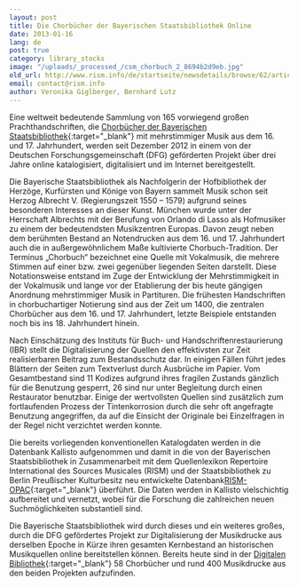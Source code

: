 ```yaml
---
layout: post
title: Die Chorbücher der Bayerischen Staatsbibliothek Online
date: 2013-01-16
lang: de
post: true
category: library_stocks
image: "/uploads/_processed_/csm_chorbuch_2_8694b2d9eb.jpg"
old_url: http://www.rism.info/de/startseite/newsdetails/browse/62/article/64/digitized-choirbooks-at-the-bavarian-state-library.html
email: contact@rism.info
author: Veronika Giglberger, Bernhard Lutz
---
```



Eine weltweit bedeutende Sammlung von 165 vorwiegend großen Prachthandschriften, die [Chorbücher der Bayerischen Staatsbibliothek](http://daten.digitale-sammlungen.de/~db/ausgaben/uni_ausgabe.html?projekt=1257941718&recherche=ja&ordnung=sig){:target="_blank"} mit mehrstimmiger Musik aus dem 16. und 17. Jahrhundert, werden seit Dezember 2012 in einem von der Deutschen Forschungsgemeinschaft (DFG) geförderten Projekt über drei Jahre online katalogisiert, digitalisiert und im Internet bereitgestellt.

Die Bayerische Staatsbibliothek als Nachfolgerin der Hofbibliothek der Herzöge, Kurfürsten und Könige von Bayern sammelt Musik schon seit Herzog Albrecht V. (Regierungszeit 1550 – 1579) aufgrund seines besonderen Interesses an dieser Kunst. München wurde unter der Herrschaft Albrechts mit der Berufung von Orlando di Lasso als Hofmusiker zu einem der bedeutendsten Musikzentren Europas. Davon zeugt neben dem berühmten Bestand an Notendrucken aus dem 16. und 17. Jahrhundert auch die in außergewöhnlichem Maße kultivierte Chorbuch-Tradition. Der Terminus „Chorbuch“ bezeichnet eine Quelle mit Vokalmusik, die mehrere Stimmen auf einer bzw. zwei gegenüber liegenden Seiten darstellt. Diese Notationsweise entstand im Zuge der Entwicklung der Mehrstimmigkeit in der Vokalmusik und lange vor der Etablierung der bis heute gängigen Anordnung mehrstimmiger Musik in Partituren. Die frühesten Handschriften in chorbuchartiger Notierung sind aus der Zeit um 1400, die zentralen Chorbücher aus dem 16. und 17. Jahrhundert, letzte Beispiele entstanden noch bis ins 18. Jahrhundert hinein.

Nach Einschätzung des Instituts für Buch- und Handschriftenrestaurierung (IBR) stellt die Digitalisierung der Quellen den effektivsten zur Zeit realisierbaren Beitrag zum Bestandsschutz dar. In einigen Fällen führt jedes Blättern der Seiten zum Textverlust durch Ausbrüche im Papier. Vom Gesamtbestand sind 11 Kodizes aufgrund ihres fragilen Zustands gänzlich für die Benutzung gesperrt, 26 sind nur unter Begleitung durch einen Restaurator benutzbar. Einige der wertvollsten Quellen sind zusätzlich zum fortlaufenden Prozess der Tintenkorrosion durch die sehr oft angefragte Benutzung angegriffen, da auf die Einsicht der Originale bei Einzelfragen in der Regel nicht verzichtet werden konnte.

Die bereits vorliegenden konventionellen Katalogdaten werden in die Datenbank Kallisto aufgenommen und damit in die von der Bayerischen Staatsbibliothek in Zusammenarbeit mit dem Quellenlexikon Repertoire International des Sources Musicales (RISM) und der Staatsbibliothek zu Berlin Preußischer Kulturbesitz neu entwickelte Datenbank[RISM-OPAC](http://opac.rism.info/){:target="_blank"} überführt. Die Daten werden in Kallisto vielschichtig aufbereitet und vernetzt, wobei für die Forschung die zahlreichen neuen Suchmöglichkeiten substantiell sind.

Die Bayerische Staatsbibliothek wird durch dieses und ein weiteres großes, durch die DFG gefördertes Projekt zur Digitalisierung der Musikdrucke aus derselben Epoche in Kürze ihren gesamten Kernbestand an historischen Musikquellen online bereitstellen können. Bereits heute sind in der [Digitalen Bibliothek](http://www.digitale-sammlungen.de/){:target="_blank"} 58 Chorbücher und rund 400 Musikdrucke aus den beiden Projekten aufzufinden.